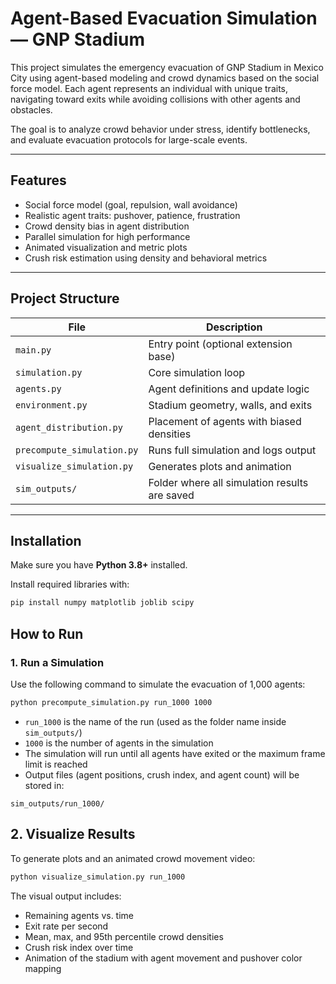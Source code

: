 # Agent-Based Evacuation Simulation — GNP Stadium

This project simulates the emergency evacuation of GNP Stadium in Mexico City using agent-based modeling and crowd dynamics based on the social force model. Each agent represents an individual with unique traits, navigating toward exits while avoiding collisions with other agents and obstacles.

The goal is to analyze crowd behavior under stress, identify bottlenecks, and evaluate evacuation protocols for large-scale events.

---

## Features

- Social force model (goal, repulsion, wall avoidance)
- Realistic agent traits: pushover, patience, frustration
- Crowd density bias in agent distribution
- Parallel simulation for high performance
- Animated visualization and metric plots
- Crush risk estimation using density and behavioral metrics

---

## Project Structure

| File | Description |
|------|-------------|
| `main.py` | Entry point (optional extension base) |
| `simulation.py` | Core simulation loop |
| `agents.py` | Agent definitions and update logic |
| `environment.py` | Stadium geometry, walls, and exits |
| `agent_distribution.py` | Placement of agents with biased densities |
| `precompute_simulation.py` | Runs full simulation and logs output |
| `visualize_simulation.py` | Generates plots and animation |
| `sim_outputs/` | Folder where all simulation results are saved |

---

## Installation

Make sure you have **Python 3.8+** installed.

Install required libraries with:

```bash
pip install numpy matplotlib joblib scipy
```
## How to Run

### 1. Run a Simulation

Use the following command to simulate the evacuation of 1,000 agents:

```bash
python precompute_simulation.py run_1000 1000
```

- `run_1000` is the name of the run (used as the folder name inside `sim_outputs/`)
- `1000` is the number of agents in the simulation
- The simulation will run until all agents have exited or the maximum frame limit is reached
- Output files (agent positions, crush index, and agent count) will be stored in:

`sim_outputs/run_1000/`

## 2. Visualize Results

To generate plots and an animated crowd movement video:

```bash
python visualize_simulation.py run_1000
```

The visual output includes:

- Remaining agents vs. time  
- Exit rate per second  
- Mean, max, and 95th percentile crowd densities  
- Crush risk index over time  
- Animation of the stadium with agent movement and pushover color mapping


